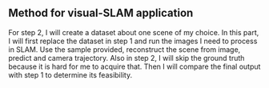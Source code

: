 ## Method for visual-SLAM application

For step 2, I will create a dataset about one scene of my choice. In this part, I will first replace the dataset in step 1 and run the images I need to process in SLAM. Use the sample provided, reconstruct the scene from image, predict and camera trajectory. Also in step 2, I will skip the ground truth because it is hard for me to acquire that. Then I will compare the final output with step 1 to determine its feasibility.
